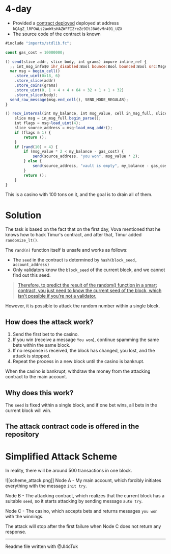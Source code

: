 # 4-day
- Provided a [contract deployed](https://testnet.tonviewer.com/kQAgZ_lRPOWLs2aoWtsHAZWFFIZreZc9ItJ8A6vMr491_UZX) deployed at address `kQAgZ_lRPOWLs2aoWtsHAZWFFIZreZc9ItJ8A6vMr491_UZX`
- The source code of the contract is known

```jsx
#include "imports/stdlib.fc";

const gas_cost = 10000000;

() send(slice addr, slice body, int grams) impure inline_ref {
  ;; int_msg_info$0 ihr_disabled:Bool bounce:Bool bounced:Bool src:MsgAddress -> 011000
  var msg = begin_cell()
    .store_uint(0x18, 6)
    .store_slice(addr)
    .store_coins(grams)
    .store_uint(0, 1 + 4 + 4 + 64 + 32 + 1 + 1 + 32)
    .store_slice(body);
  send_raw_message(msg.end_cell(), SEND_MODE_REGULAR);
}

() recv_internal(int my_balance, int msg_value, cell in_msg_full, slice in_msg_body) impure {
    slice msg = in_msg_full.begin_parse();
    int flags = msg~load_uint(4);
    slice source_address = msg~load_msg_addr();
    if (flags & 1) {
        return ();
    }
    if (rand(10) < 4) {
        if (msg_value * 2 < my_balance - gas_cost) {
            send(source_address, "you won", msg_value * 2);
        } else {
            send(source_address, "vault is empty", my_balance - gas_cost);
        }
        return ();
    }
}

```

This is a casino with 100 tons on it, and the goal is to drain all of them.

# Solution

The task is based on the fact that on the first day, Vova mentioned that he knows how to hack Timur's contract, and after that, Timur added `randomize_lt()`.

The `rand(n)` function itself is unsafe and works as follows:

- The  `seed` in the contract is determined by `hash(block_seed, account_address)`
- Only validators know the `block_seed` of the current block, and we cannot find out this seed.

> [Therefore, to predict the result of the random() function in a smart contract, you just need to know the current seed of the block, which isn't possible if you're not a validator.](https://docs.ton.org/v3/guidelines/smart-contracts/security/random-number-generation#how-can-someone-predict-a-random-number)

However, it is possible to attack the random number within a single block.

## How does the attack work?

1. Send the first bet to the casino.
2. If you win (receive a message `You won`), continue spamming the same bets within the same block.
3. If no response is received, the block has changed, you lost, and the attack is stopped.
4. Repeat the process in a new block until the casino is bankrupt.

When the casino is bankrupt, withdraw the money from the attacking contract to the main account.

## Why does this work?

The `seed` is fixed within a single block, and if one bet wins, all bets in the current block will win.

## The attack contract code is offered in the repository

# Simplified Attack Scheme

In reality, there will be around 500 transactions in one block.

![[scheme_attack.png]]
Node A - My main account, which forcibly initiates everything with the message `init try`.

Node B - The attacking contract, which realizes that the current block has a suitable `seed`, so it starts attacking by sending message  `auto try`.

Node C - The casino, which accepts bets and returns messages `you won` with the winnings.

The attack will stop after the first failure when Node C does not return any response.

--------
Readme file written with @Jl4cTuk
